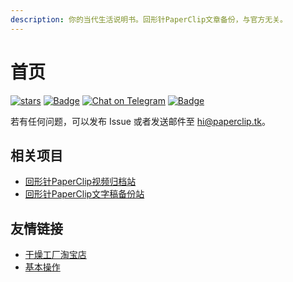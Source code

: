 ```yaml
---
description: 你的当代生活说明书。回形针PaperClip文章备份，与官方无关。
---
```


# 首页

[![​stars​](https://img.shields.io/github/stars/paperclip-tk/paperclip?style=social)](https://github.com/paperclip-tk/paperclip) [![Badge](https://img.shields.io/badge/Link-article.paperclip.eu.org-%23FF4D5B.svg)](https://article.paperclip.eu.org) [![Chat on Telegram](https://img.shields.io/badge/Chat%20on-Telegram-brightgreen.svg)](https://t.me/paperclipgroup) [![Badge](https://img.shields.io/badge/Email-hi@paperclip.tk-%23FF4D5B.svg)](mailto:hi@paperclip.tk)

若有任何问题，可以发布 Issue 或者发送邮件至 [hi@paperclip.tk](mailto:hi@paperclip.tk)。

## 相关项目

* [回形针PaperClip视频归档站](https://paperclip.eu.org)
* [回形针PaperClip文字稿备份站](https://text.paperclip.eu.org)

## 友情链接

* [干燥工厂淘宝店](https://shop362189133.taobao.com)
* [基本操作](https://jibencaozuo.com)
